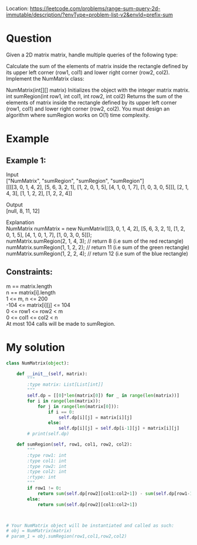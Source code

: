 Location: https://leetcode.com/problems/range-sum-query-2d-immutable/description/?envType=problem-list-v2&envId=prefix-sum
# Question
Given a 2D matrix matrix, handle multiple queries of the following type:

Calculate the sum of the elements of matrix inside the rectangle defined by its upper left corner (row1, col1) and lower right corner (row2, col2).
Implement the NumMatrix class:

NumMatrix(int[][] matrix) Initializes the object with the integer matrix matrix.
int sumRegion(int row1, int col1, int row2, int col2) Returns the sum of the elements of matrix inside the rectangle defined by its upper left corner (row1, col1) and lower right corner (row2, col2).
You must design an algorithm where sumRegion works on O(1) time complexity.
# Example

## Example 1:

Input\
["NumMatrix", "sumRegion", "sumRegion", "sumRegion"]\
[[[[3, 0, 1, 4, 2], [5, 6, 3, 2, 1], [1, 2, 0, 1, 5], [4, 1, 0, 1, 7], [1, 0, 3, 0, 5]]], [2, 1, 4, 3], [1, 1, 2, 2], [1, 2, 2, 4]]

Output\
[null, 8, 11, 12]

Explanation\
NumMatrix numMatrix = new NumMatrix([[3, 0, 1, 4, 2], [5, 6, 3, 2, 1], [1, 2, 0, 1, 5], [4, 1, 0, 1, 7], [1, 0, 3, 0, 5]]);\
numMatrix.sumRegion(2, 1, 4, 3); // return 8 (i.e sum of the red rectangle)\
numMatrix.sumRegion(1, 1, 2, 2); // return 11 (i.e sum of the green rectangle)\
numMatrix.sumRegion(1, 2, 2, 4); // return 12 (i.e sum of the blue rectangle)

## Constraints:

m == matrix.length\
n == matrix[i].length\
1 <= m, n <= 200\
-104 <= matrix[i][j] <= 104\
0 <= row1 <= row2 < m\
0 <= col1 <= col2 < n\
At most 104 calls will be made to sumRegion.
 

# My solution 
```python
class NumMatrix(object):

    def __init__(self, matrix):
        """
        :type matrix: List[List[int]]
        """
        self.dp = [[0]*len(matrix[0]) for _ in range(len(matrix))]
        for i in range(len(matrix)):
            for j in range(len(matrix[0])):
                if i == 0:
                    self.dp[i][j] = matrix[i][j]
                else:
                    self.dp[i][j] = self.dp[i-1][j] + matrix[i][j]
        # print(self.dp)

    def sumRegion(self, row1, col1, row2, col2):
        """
        :type row1: int
        :type col1: int
        :type row2: int
        :type col2: int
        :rtype: int
        """
        if row1 != 0:
            return sum(self.dp[row2][col1:col2+1]) - sum(self.dp[row1-1][col1:col2+1])
        else:
            return sum(self.dp[row2][col1:col2+1]) 



# Your NumMatrix object will be instantiated and called as such:
# obj = NumMatrix(matrix)
# param_1 = obj.sumRegion(row1,col1,row2,col2)
```
